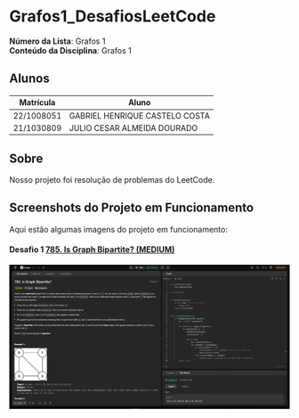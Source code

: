# Grafos1_DesafiosLeetCode

**Número da Lista**: Grafos 1<br>
**Conteúdo da Disciplina**: Grafos 1<br>

## Alunos

| Matrícula  | Aluno                          |
| ---------- | ------------------------------ |
| 22/1008051 | GABRIEL HENRIQUE CASTELO COSTA |
| 21/1030809 | JULIO CESAR ALMEIDA DOURADO    |

## Sobre

Nosso projeto foi resolução de problemas do LeetCode.

## Screenshots do Projeto em Funcionamento
Aqui estão algumas imagens do projeto em funcionamento:

#### Desafio 1 [785. Is Graph Bipartite? (MEDIUM)](https://leetcode.com/problems/is-graph-bipartite/description/?envType=problem-list-v2&envId=graph&difficulty=MEDIUM)

![Screenshot Desafio 1](assets/Desafio1Passed.png)




